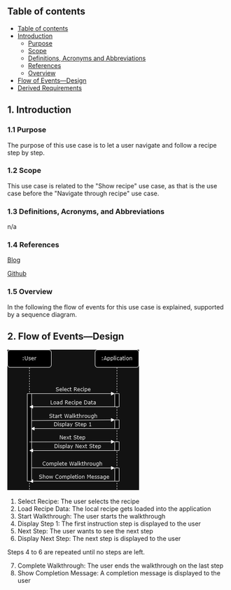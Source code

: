 ## Table of contents
- [Table of contents](#table-of-contents)
- [Introduction](#1-introduction)
    - [Purpose](#11-purpose)
    - [Scope](#12-scope)
    - [Definitions, Acronyms and Abbreviations](#13-definitions-acronyms-and-abbreviations)
    - [References](#14-references)
    - [Overview](#15-overview)
- [Flow of Events—Design](#2-flow-of-eventsdesign)
- [Derived Requirements](#3-derived-requirements)

## 1. Introduction
### 1.1 Purpose
The purpose of this use case is to let a user navigate and follow a recipe step by step.

### 1.2 Scope
This use case is related to the "Show recipe" use case, as that is the use case before the "Navigate through recipe" use case.

### 1.3 Definitions, Acronyms, and Abbreviations
n/a


### 1.4 References
[Blog](https://github.com/GermanJesus-lul/Rezeptbuch/discussions)

[Github](https://github.com/GermanJesus-lul/Rezeptbuch/)

### 1.5 Overview
In the following the flow of events for this use case is explained, supported by a sequence diagram.

## 2. Flow of Events—Design 
![](https://github.com/GermanJesus-lul/Rezeptbuch/blob/main/docs/sequence_diagrams/NavigateThroughRecipeSequenceDiagram.png)

1. Select Recipe:
    The user selects the recipe
2. Load Recipe Data:
    The local recipe gets loaded into the application
3. Start Walkthrough:
    The user starts the walkthrough
4. Display Step 1:
    The first instruction step is displayed to the user
5. Next Step:
    The user wants to see the next step
6. Display Next Step:
    The next step is displayed to the user

Steps 4 to 6 are repeated until no steps are left.

7. Complete Walkthrough:
    The user ends the walkthrough on the last step
8. Show Completion Message:
    A completion message is displayed to the user
